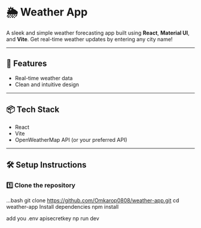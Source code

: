 # 🌦 Weather App

A sleek and simple weather forecasting app built using **React**, **Material UI**, and **Vite**. Get real-time weather updates by entering any city name!

---

## 🚀 Features

- Real-time weather data
- Clean and intuitive design

---

## 📦 Tech Stack

- React
- Vite
- OpenWeatherMap API (or your preferred API)

---

## 🛠️ Setup Instructions

### 1️⃣ Clone the repository
...bash
git clone https://github.com/Omkarop0808/weather-app.git
cd weather-app
Install dependencies
npm install

add you .env  apisecretkey
np run dev

